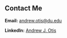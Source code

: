 ## Contact Me
**Email:** andrew.otis@du.edu

**LinkedIn:** [Andrew J. Otis](https://www.linkedin.com/in/andrew-james-otis/)
